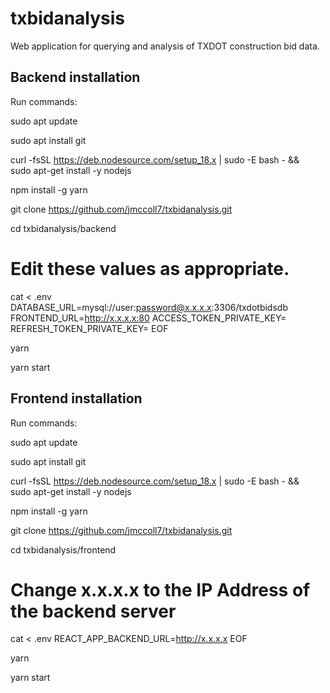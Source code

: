 # txbidanalysis
Web application for querying and analysis of TXDOT construction bid data.

## Backend installation

Run commands:

sudo apt update

sudo apt install git

curl -fsSL https://deb.nodesource.com/setup_18.x | sudo -E bash - &&\
sudo apt-get install -y nodejs

npm install -g yarn

git clone https://github.com/jmccoll7/txbidanalysis.git

cd txbidanalysis/backend

# Edit these values as appropriate.
cat <<EOF > .env
DATABASE_URL=mysql://user:password@x.x.x.x:3306/txdotbidsdb
FRONTEND_URL=http://x.x.x.x:80
ACCESS_TOKEN_PRIVATE_KEY=
REFRESH_TOKEN_PRIVATE_KEY=
EOF

yarn

yarn start


## Frontend installation

Run commands:

sudo apt update

sudo apt install git

curl -fsSL https://deb.nodesource.com/setup_18.x | sudo -E bash - &&\
sudo apt-get install -y nodejs

npm install -g yarn

git clone https://github.com/jmccoll7/txbidanalysis.git

cd txbidanalysis/frontend

# Change x.x.x.x to the IP Address of the backend server
cat <<EOF > .env
REACT_APP_BACKEND_URL=http://x.x.x.x
EOF

yarn

yarn start